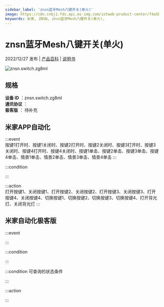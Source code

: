 ```yaml
---
sidebar_label: 'znsn蓝牙Mesh八键开关(单火)'
image: https://cdn.cnbj1.fds.api.mi-img.com/iotweb-product-center/f4a5bd8f61447b54170fdb0382033205_1665394448629.png?GalaxyAccessKeyId=AKVGLQWBOVIRQ3XLEW&Expires=9223372036854775807&Signature=ClxWGbxCyERyZY5YIQX/vrqk518=
keywords: 米家, ZNSN, znsn蓝牙Mesh八键开关(单火), 
---
```

# znsn蓝牙Mesh八键开关(单火)

2022/12/27 发布 | [产品百科](https://home.mi.com/webapp/content/baike/product/index.html?model=znsn.switch.zg8ml/) | [说明书](https://home.mi.com/views/introduction.html?model=znsn.switch.zg8ml&region=cn)

![znsn.switch.zg8ml](https://cdn.cnbj1.fds.api.mi-img.com/iotweb-product-center/f4a5bd8f61447b54170fdb0382033205_1665394448629.png?GalaxyAccessKeyId=AKVGLQWBOVIRQ3XLEW&Expires=9223372036854775807&Signature=ClxWGbxCyERyZY5YIQX/vrqk518=)

## 规格  
> 
**设备 ID** ：znsn.switch.zg8ml  
**通讯协议** ：  
**极客版**  ： 待补充 


## 米家APP自动化  

:::event  
按键1打开时、按键1关闭时、按键2打开时、按键2关闭时、按键3打开时、按键3关闭时、按键4打开时、按键4关闭时、按键1单击、按键2单击、按键3单击、按键4单击、情景1单击、情景2单击、情景3单击、情景4单击
:::

:::condition  

:::

:::action   
打开按键1、关闭按键1、打开按键2、关闭按键2、打开按键3、关闭按键3、打开按键4、关闭按键4、切换按键1、切换按键2、切换按键3、切换按键4、打开背光灯、关闭背光灯
:::

## 米家自动化极客版  

:::event  

:::

:::condition  

:::

:::condition 可查询的状态条件  

:::

:::action  

:::

        
